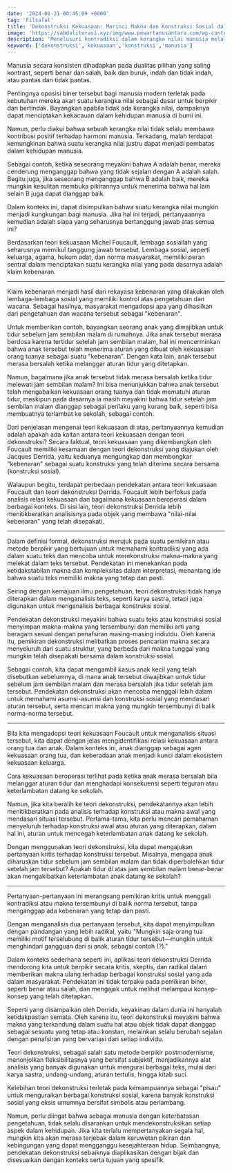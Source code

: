 ```yaml
---
date: '2024-01-21 00:45:09 +0800'
tag: 'Filsafat'
title: 'Dekonstruksi Kekuasaan: Merinci Makna dan Konstruksi Sosial dalam Manusia Modern'
image: 'https://sabdaliterasi.xyz/img/www.pewartanusantara.com/wp-content/uploads/2021/02/Jacques-Derrida-Pewarta-Nusantara-scaled-scaled.jpg'
description: 'Menelusuri kontradiksi dalam kerangka nilai manusia melalui lensa Foucault dan Derrida, membebaskan pemikiran dari batasan biner dan norma konvensional.'
keyword: ['dekonstruksi','kekuasaan','konstruksi','manusia']
---
```

<p>Manusia secara konsisten dihadapkan pada dualitas pilihan yang saling kontrast, seperti benar dan salah, baik dan buruk, indah dan tidak indah, atau pantas dan tidak pantas.</p><p>Pentingnya oposisi biner tersebut bagi manusia modern terletak pada kebutuhan mereka akan suatu kerangka nilai sebagai dasar untuk berpikir dan bertindak. Bayangkan apabila tidak ada kerangka nilai, dampaknya dapat menciptakan kekacauan dalam kehidupan manusia di bumi ini.</p><p>Namun, perlu diakui bahwa sebuah kerangka nilai tidak selalu membawa kontribusi positif terhadap harmoni manusia. Terkadang, malah terdapat kemungkinan bahwa suatu kerangka nilai justru dapat menjadi pembatas dalam kehidupan manusia.</p><p>Sebagai contoh, ketika seseorang meyakini bahwa A adalah benar, mereka cenderung menganggap bahwa yang tidak sejalan dengan A adalah salah. Begitu juga, jika seseorang menganggap bahwa B adalah baik, mereka mungkin kesulitan membuka pikirannya untuk menerima bahwa hal lain selain B juga dapat dianggap baik.</p><p>Dalam konteks ini, dapat disimpulkan bahwa suatu kerangka nilai mungkin menjadi kungkungan bagi manusia. Jika hal ini terjadi, pertanyaannya kemudian adalah siapa yang seharusnya bertanggung jawab atas semua ini?</p><p>Berdasarkan teori kekuasaan Michel Foucault, lembaga sosiallah yang seharusnya memikul tanggung jawab tersebut. Lembaga sosial, seperti keluarga, agama, hukum adat, dan norma masyarakat, memiliki peran sentral dalam menciptakan suatu kerangka nilai yang pada dasarnya adalah klaim kebenaran.</p><hr><p>Klaim kebenaran menjadi hasil dari rekayasa kebenaran yang dilakukan oleh lembaga-lembaga sosial yang memiliki kontrol atas pengetahuan dan wacana. Sebagai hasilnya, masyarakat mengadopsi apa yang dihasilkan dari pengetahuan dan wacana tersebut sebagai "kebenaran".</p><p>Untuk memberikan contoh, bayangkan seorang anak yang diwajibkan untuk tidur sebelum jam sembilan malam di rumahnya. Jika anak tersebut merasa berdosa karena tertidur setelah jam sembilan malam, hal ini mencerminkan bahwa anak tersebut telah menerima aturan yang dibuat oleh kekuasaan orang tuanya sebagai suatu "kebenaran". Dengan kata lain, anak tersebut merasa bersalah ketika melanggar aturan tidur yang ditetapkan.</p><p>Namun, bagaimana jika anak tersebut tidak merasa bersalah ketika tidur melewati jam sembilan malam? Ini bisa menunjukkan bahwa anak tersebut telah mengabaikan kekuasaan orang tuanya dan tidak mematuhi aturan tidur, meskipun pada dasarnya ia masih meyakini bahwa tidur setelah jam sembilan malam dianggap sebagai perilaku yang kurang baik, seperti bisa membuatnya terlambat ke sekolah, sebagai contoh.</p><p>Dari penjelasan mengenai teori kekuasaan di atas, pertanyaannya kemudian adalah apakah ada kaitan antara teori kekuasaan dengan teori dekonstruksi? Secara faktual, teori kekuasaan yang dikembangkan oleh Foucault memiliki kesamaan dengan teori dekonstruksi yang diajukan oleh Jacques Derrida, yaitu keduanya mengungkap dan membongkar "kebenaran" sebagai suatu konstruksi yang telah diterima secara bersama (konstruksi sosial).</p><p>Walaupun begitu, terdapat perbedaan pendekatan antara teori kekuasaan Foucault dan teori dekonstruksi Derrida. Foucault lebih berfokus pada analisis relasi kekuasaan dan bagaimana kekuasaan beroperasi dalam berbagai konteks. Di sisi lain, teori dekonstruksi Derrida lebih menitikberatkan analisisnya pada objek yang membawa "nilai-nilai kebenaran" yang telah disepakati.</p><hr><p>Dalam definisi formal, dekonstruksi merujuk pada suatu pemikiran atau metode berpikir yang bertujuan untuk memahami kontradiksi yang ada dalam suatu teks dan mencoba untuk merekonstruksi makna-makna yang melekat dalam teks tersebut. Pendekatan ini menekankan pada ketidakstabilan makna dan kompleksitas dalam interpretasi, menantang ide bahwa suatu teks memiliki makna yang tetap dan pasti.</p><p>Seiring dengan kemajuan ilmu pengetahuan, teori dekonstruksi tidak hanya diterapkan dalam menganalisis teks, seperti karya sastra, tetapi juga digunakan untuk menganalisis berbagai konstruksi sosial.</p><p>Pendekatan dekonstruksi meyakini bahwa suatu teks atau konstruksi sosial menyimpan makna-makna yang tersembunyi dan memiliki arti yang beragam sesuai dengan penafsiran masing-masing individu. Oleh karena itu, pemikiran dekonstruksi melibatkan proses pencarian makna secara menyeluruh dari suatu struktur, yang berbeda dari makna tunggal yang mungkin telah disepakati bersama dalam konstruksi sosial.</p><p>Sebagai contoh, kita dapat mengambil kasus anak kecil yang telah disebutkan sebelumnya, di mana anak tersebut diwajibkan untuk tidur sebelum jam sembilan malam dan merasa bersalah jika tidur setelah jam tersebut. Pendekatan dekonstruksi akan mencoba menggali lebih dalam untuk memahami asumsi-asumsi dan konstruksi sosial yang mendasari aturan tersebut, serta mencari makna yang mungkin tersembunyi di balik norma-norma tersebut.</p><hr><p>Bila kita mengadopsi teori kekuasaan Foucault untuk menganalisis situasi tersebut, kita dapat dengan jelas mengidentifikasi relasi kekuasaan antara orang tua dan anak. Dalam konteks ini, anak dianggap sebagai agen kekuasaan orang tua, dan keberadaan anak menjadi kunci dalam ekosistem kekuasaan keluarga.</p><p> Cara kekuasaan beroperasi terlihat pada ketika anak merasa bersalah bila melanggar aturan tidur dan menghadapi konsekuensi seperti teguran atau keterlambatan datang ke sekolah.</p><p>Namun, jika kita beralih ke teori dekonstruksi, pendekatannya akan lebih menitikberatkan pada analisis terhadap konstruksi atau makna awal yang mendasari situasi tersebut. Pertama-tama, kita perlu mencari pemahaman menyeluruh terhadap konstruksi awal atau aturan yang diterapkan, dalam hal ini, aturan untuk mencegah keterlambatan anak datang ke sekolah.</p><p>Dengan menggunakan teori dekonstruksi, kita dapat mengajukan pertanyaan kritis terhadap konstruksi tersebut. Misalnya, mengapa anak diharuskan tidur sebelum jam sembilan malam dan tidak diperbolehkan tidur setelah jam tersebut? Apakah tidur di atas jam sembilan malam benar-benar akan mengakibatkan keterlambatan anak datang ke sekolah? </p><hr><p>Pertanyaan-pertanyaan ini merangsang pemikiran kritis untuk menggali kontradiksi atau makna tersembunyi di balik norma tersebut, tanpa menganggap ada kebenaran yang tetap dan pasti.</p><p>Dengan menganalisis dua pertanyaan tersebut, kita dapat menyimpulkan dengan pandangan yang lebih radikal, yaitu "Mungkin saja orang tua memiliki motif terselubung di balik aturan tidur tersebut—mungkin untuk menghindari gangguan dari si anak, sebagai contoh (?)."</p><p>Dalam konteks sederhana seperti ini, aplikasi teori dekonstruksi Derrida mendorong kita untuk berpikir secara kritis, skeptis, dan radikal dalam memberikan makna ulang terhadap berbagai konstruksi sosial yang ada dalam masyarakat. Pendekatan ini tidak terpaku pada pemikiran biner, seperti benar atau salah, dan mengajak untuk melihat melampaui konsep-konsep yang telah ditetapkan.</p><p>Seperti yang disampaikan oleh Derrida, keyakinan dalam dunia ini hanyalah ketidakpastian semata. Oleh karena itu, teori dekonstruksi meyakini bahwa makna yang terkandung dalam suatu hal atau objek tidak dapat dianggap sebagai sesuatu yang tetap atau konstan, melainkan selalu berubah sejalan dengan penafsiran yang bervariasi dari setiap individu.</p><p>Teori dekonstruksi, sebagai salah satu metode berpikir postmodernisme, menonjolkan fleksibilitasnya yang bersifat subjektif, menjadikannya alat analisis yang banyak digunakan untuk mengurai berbagai teks, mulai dari karya sastra, undang-undang, aturan tertulis, hingga kitab suci.</p><p>Kelebihan teori dekonstruksi terletak pada kemampuannya sebagai "pisau" untuk menguraikan berbagai konstruksi sosial, karena banyak konstruksi sosial yang eksis umumnya bersifat simbolis atau perlambang.</p><p>Namun, perlu diingat bahwa sebagai manusia dengan keterbatasan pengetahuan, tidak selalu disarankan untuk mendekonstruksikan setiap aspek dalam kehidupan. Jika kita terlalu mempertanyakan segala hal, mungkin kita akan merasa terjebak dalam keruwetan pikiran dan kebingungan yang dapat mengganggu kesejahteraan hidup. Seimbangnya, pendekatan dekonstruksi sebaiknya diaplikasikan dengan bijak dan disesuaikan dengan konteks serta tujuan yang spesifik.</p>
